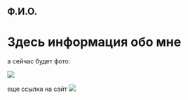 ## Ф.И.О.
# Здесь информация обо мне

а сейчас будет фото:







![](https://slovnet.ru/wp-content/uploads/2019/04/15-66.jpg)







еще ссылка на сайт
![](https://temka-ru.github.io/MQ-diploma/)